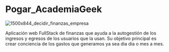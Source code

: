 # Pogar_AcademiaGeek

![1500x844_decidir_finanzas_empresa](https://user-images.githubusercontent.com/66284121/111883274-40c2d500-8988-11eb-8a39-4ccf9a11940c.jpg)

Aplicación web FullStack de finanzas que ayuda a la autogestión de los ingresos y egresos de los usuarios que la usan. Su objetivo principal es crear conciencia de los gastos que generamos ya sea dia dia o mes a mes.